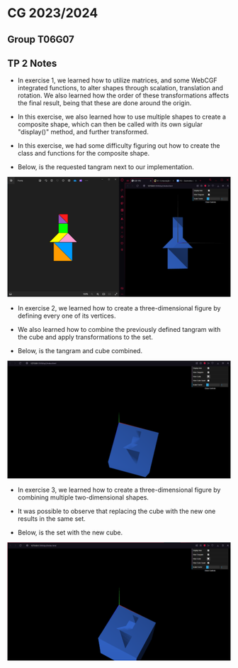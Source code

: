 # CG 2023/2024

## Group T06G07

## TP 2 Notes

- In exercise 1,  we learned how to utilize matrices, and some WebCGF integrated functions, to alter shapes through scalation, translation and rotation. We also learned how the order of these transformations affects the final result, being that these are done around the origin.

- In this exercise, we also learned how to use multiple shapes to create a composite shape, which can then be called with its own sigular "display()" method, and further transformed.

- In this exercise, we had some difficulty figuring out how to create the class and functions for the composite shape.

- Below, is the requested tangram next to our implementation.

![tangram](tp2/screenshots/cg-t06g07-tp2-1.png)

- In exercise 2, we learned how to create a three-dimensional figure by defining every one of its vertices.

- We also learned how to combine the previously defined tangram with the cube and apply transformations to the set.

- Below, is the tangram and cube combined.

![unitcube](tp2/screenshots/cg-t06g07-tp2-2.png)

- In exercise 3, we learned how to create a three-dimensional figure by combining multiple two-dimensional shapes.

- It was possible to observe that replacing the cube with the new one results in the same set.

- Below, is the set with the new cube.

![unitcubequad](tp2/screenshots/cg-t06g07-tp2-3.png)
